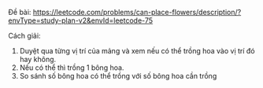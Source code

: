 Đề bài:
https://leetcode.com/problems/can-place-flowers/description/?envType=study-plan-v2&envId=leetcode-75


Cách giải:
1. Duyệt qua từng vị trí của mảng và xem nếu có thể trồng hoa vào vị trí đó hay không. 
2. Nếu có thể thì trồng 1 bông hoa.
3. So sánh số bông hoa có thể trồng với số bông hoa cần trồng